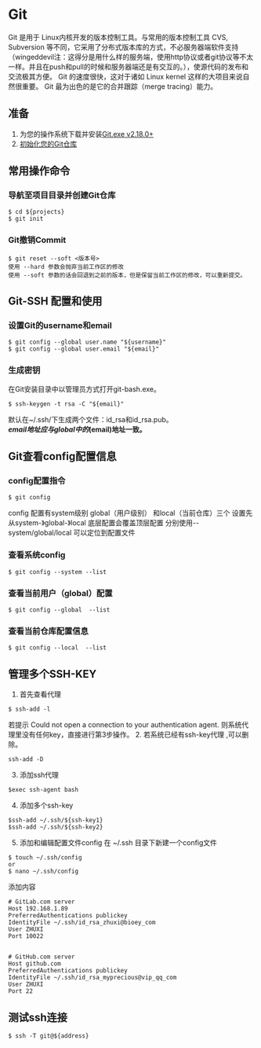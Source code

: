 # Git
Git 是用于 Linux内核开发的版本控制工具。与常用的版本控制工具 CVS, Subversion 等不同，它采用了分布式版本库的方式，不必服务器端软件支持（wingeddevil注：这得分是用什么样的服务端，使用http协议或者git协议等不太一样。并且在push和pull的时候和服务器端还是有交互的。），使源代码的发布和交流极其方便。 Git 的速度很快，这对于诸如 Linux kernel 这样的大项目来说自然很重要。 Git 最为出色的是它的合并跟踪（merge tracing）能力。
## 准备
1. 为您的操作系统下载并安装[Git.exe v2.18.0+](https://git-scm.com/downloads)
2. [初始化您的Git仓库](#导航至项目目录并创建Git仓库)
## 常用操作命令
### 导航至项目目录并创建Git仓库
```
$ cd ${projects}
$ git init
``` 
### Git撤销Commit
```
$ git reset --soft <版本号>
使用 --hard 参数会抛弃当前工作区的修改
使用 --soft 参数的话会回退到之前的版本，但是保留当前工作区的修改，可以重新提交。
```
## Git-SSH 配置和使用
### 设置Git的username和email
```
$ git config --global user.name "${username}"
$ git config --global user.email "${email}"
```
### 生成密钥
在Git安装目录中以管理员方式打开git-bash.exe。
```
$ ssh-keygen -t rsa -C "${email}"
```
默认在~/.ssh/下生成两个文件：id_rsa和id_rsa.pub。  
**${email}地址应与global中的$(email)地址一致。**
## Git查看config配置信息
### config配置指令
```
$ git config
```
config 配置有system级别 global（用户级别） 和local（当前仓库）三个 设置先从system-》global-》local  底层配置会覆盖顶层配置 分别使用--system/global/local 可以定位到配置文件
### 查看系统config
```
$ git config --system --list
```
### 查看当前用户（global）配置
```
$ git config --global  --list
```
### 查看当前仓库配置信息
```
$ git config --local  --list
```
## 管理多个SSH-KEY
1. 首先查看代理
```
$ ssh-add -l
```
若提示 
Could not open a connection to your authentication agent.
则系统代理里没有任何key，直接进行第3步操作。
2. 若系统已经有ssh-key代理 ,可以删除。
```
ssh-add -D
```
3. 添加ssh代理
```
$exec ssh-agent bash
```
4. 添加多个ssh-key
```
$ssh-add ~/.ssh/${ssh-key1}
$ssh-add ~/.ssh/${ssh-key2}
```
5. 添加和编辑配置文件config
在 ~/.ssh 目录下新建一个config文件
```
$ touch ~/.ssh/config
or
$ nano ~/.ssh/config
```
添加内容
```
# GitLab.com server
Host 192.168.1.89
PreferredAuthentications publickey
IdentityFile ~/.ssh/id_rsa_zhuxi@bioey_com
User ZHUXI
Port 10022


# GitHub.com server
Host github.com
PreferredAuthentications publickey
IdentityFile ~/.ssh/id_rsa_myprecious@vip_qq_com
User ZHUXI
Port 22
```
## 测试ssh连接
```
$ ssh -T git@${address}
```